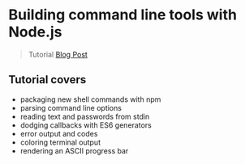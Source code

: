 # Building command line tools with Node.js
> Tutorial [Blog Post](https://developer.atlassian.com/blog/2015/11/scripting-with-node/#packaging-shell-commands)

## Tutorial covers
* packaging new shell commands with npm
* parsing command line options
* reading text and passwords from stdin
* dodging callbacks with ES6 generators
* error output and codes
* coloring terminal output
* rendering an ASCII progress bar
